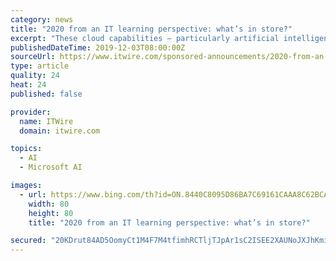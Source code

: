 ```yaml
---
category: news
title: "2020 from an IT learning perspective: what’s in store?"
excerpt: "These cloud capabilities — particularly artificial intelligence (AI) and machine learning — will increase demand for ... can more easily monitor their cloud infrastructure, including Azure and AWS through a single pane of glass. Also Microsoft has ..."
publishedDateTime: 2019-12-03T08:00:00Z
sourceUrl: https://www.itwire.com/sponsored-announcements/2020-from-an-it-learning-perspective-what’s-in-store-2.html
type: article
quality: 24
heat: 24
published: false

provider:
  name: ITWire
  domain: itwire.com

topics:
  - AI
  - Microsoft AI

images:
  - url: https://www.bing.com/th?id=ON.8440C8095D86BA7C69161CAAA8C62BCA
    width: 80
    height: 80
    title: "2020 from an IT learning perspective: what’s in store?"

secured: "20KDrut84AD5OomyCt1M4F7M4tfimhRCTljTJpAr1sC2ISEE2XAUNoJXJhKmi7HVb//olU1+4yevWJdZzNMLD+2ZOaIgyqpnUXK4ESDO+SUo7OCOgTW36JOQFm5E+rliVUkdAVFBonXjY9LrWHvZ3cCzwbAwYO3TqjU15XLKqmdVprEZj8M15INFBGCq+iwE3CuHkcdU7l6PnNuQbfImKxiwQQHB/Z81OBfoNeDBWUTW7Jfg6XapeUSe1aO0kgar7o5kgGFQBDTPMantzJFdiA==;avQtK2kxlRenIvDsPdFulQ=="
---
```


